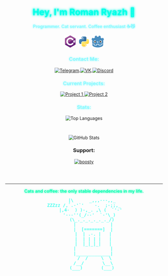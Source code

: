 <h1 align="center" style="color:#00ffe7; text-shadow: 0 0 5px #00ffe7, 0 0 10px #00ffe7;">
  Hey, I'm Roman Ryazh 👾
</h1>

<p align="center" style="color:#7ef9ff; font-weight:600; text-shadow: 0 0 5px #7ef9ff;">
  Programmer. Cat servant. Coffee enthusiast ☕😼
</p>

<p align="center">
  <a target="_blank" rel="noreferrer">
    <img src="https://raw.githubusercontent.com/devicons/devicon/master/icons/csharp/csharp-original.svg" alt="csharp" width="40" height="40"/>
  </a>
  <a target="_blank" rel="noreferrer">
    <img src="https://raw.githubusercontent.com/devicons/devicon/master/icons/python/python-original.svg" alt="python" width="40" height="40"/>
  </a>
  <a target="_blank" rel="noreferrer">
    <img src="https://raw.githubusercontent.com/devicons/devicon/master/icons/godot/godot-original.svg" alt="godot" width="40" height="40"/>
  </a>
</p>

<h3 align="center" style="color:#7ef9ff; font-weight:600; text-shadow: 0 0 5px #7ef9ff;">
  Contact Me:
</h3>

<p align="center">
  <a href="https://t.me/yourtelegramhandle" target="_blank" rel="noopener">
    <img align="center" src="https://img.shields.io/badge/Telegram-2CA5E0?style=for-the-badge&logo=telegram&logoColor=white&color=7ef9ff" alt="Telegram" />
  </a>
  <a href="https://vk.com/yourvkprofile" target="_blank" rel="noopener">
    <img align="center" src="https://img.shields.io/badge/вконтакте-%232E87FB.svg?&style=for-the-badge&logo=vk&logoColor=white&color=5665f9" alt="VK"/>
  </a>
  <a href="https://discord.gg/265777256570290177" target="_blank" rel="noopener">
    <img align="center" src="https://img.shields.io/badge/Discord-7289DA?style=for-the-badge&logo=discord&logoColor=white&color=ae5be5" alt="Discord"/>
  </a>
</p>

<h3 align="center" style="color:#7ef9ff; font-weight:600; text-shadow: 0 0 5px #7ef9ff;">
  Current Projects:
</h3>

<p align="center">
  <a href="https://github.com/yourusername/project1" target="_blank" rel="noopener">
    <img alt="Project 1" src="https://img.shields.io/badge/Project%201-00ffe7?style=for-the-badge&logo=github&logoColor=white&color=ff52d2&labelColor=ff52d2" />
  </a>
  <a href="https://github.com/yourusername/project2" target="_blank" rel="noopener">
    <img alt="Project 2" src="https://img.shields.io/badge/Project%203-ff6ac1?style=for-the-badge&logo=github&logoColor=white&color=371db3&labelColor=371db3" />
  </a>
</p>

<h3 align="center" style="color:#7ef9ff; font-weight:600; text-shadow: 0 0 5px #7ef9ff;">
  Stats:
</h3>

<p align="center">
  <img src="https://github-readme-stats.vercel.app/api/top-langs?username=romanryazh&layout=compact&theme=radical&hide_border=true" alt="Top Languages" />
</p>

<br>

<p align="center">
  <img src="https://github-readme-stats.vercel.app/api?username=romanryazh&show_icons=true&theme=radical&hide_border=true" alt="GitHub Stats" />
</p>


<h3 align="center">Support:</h3>
<p align="center">
  <a href="https://boosty.to/romanryazh" target="_blank" rel="noopener">
    <img align="center" src="https://img.shields.io/badge/Buy_Me_A_Coffee-FFDD00?style=for-the-badge&logo=buy-me-a-coffee&logoColor=black&color=ffff00" alt="boosty" />
  </a>
</p>
<br><br>

---


<p align="center" style="color:#00ffae; font-weight:600; text-shadow: 0 0 5px #00ffae;">
  Cats and coffee: the only stable dependencies in my life.
</p>

<pre align="center" style="color:#00ffe7; font-family: monospace; line-height: 1.1;">
      |\      _,,,---,,_
ZZZzz /,`.-'`'    -.  ;-;;,_
     |,4-  ) )-,_. ,\ (  `'-'
    '---''(_/--'  `-'\_)
      (\_._._._._._._/)
       |             |
       |  [=======]  |
       |  | .-. |   |
       |  | | | |   |
       |  |_|_|_|   |
       |             |
       |_____________|
        /  /     \  \
       /__/       \__\
      (___)       (___)

</pre>
